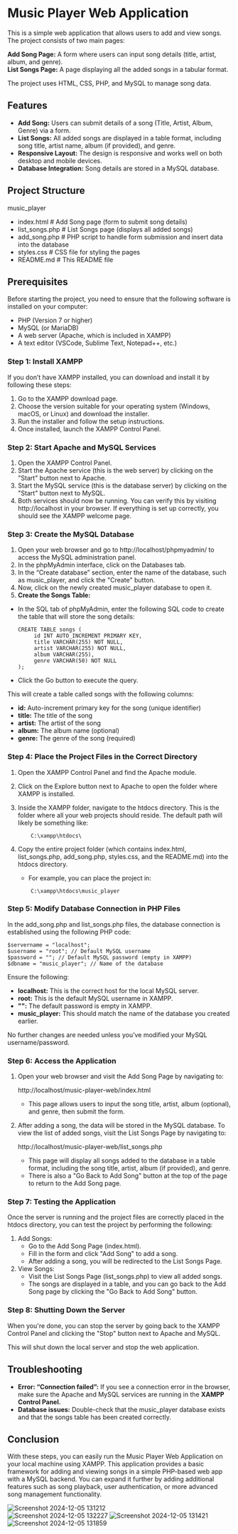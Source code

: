 # Music Player Web Application
This is a simple web application that allows users to add and view songs. The project consists of two main pages:

**Add Song Page:** A form where users can input song details (title, artist, album, and genre).  
**List Songs Page:** A page displaying all the added songs in a tabular format.

The project uses HTML, CSS, PHP, and MySQL to manage song data.

## Features
- **Add Song:** Users can submit details of a song (Title, Artist, Album, Genre) via a form.  
- **List Songs:** All added songs are displayed in a table format, including song title, artist name, album (if provided), and genre.  
- **Responsive Layout:** The design is responsive and works well on both desktop and mobile devices.  
- **Database Integration:** Song details are stored in a MySQL database.

## Project Structure

music_player  
* index.html           # Add Song page (form to submit song details)  
* list_songs.php       # List Songs page (displays all added songs)  
* add_song.php         # PHP script to handle form submission and insert data into the database  
* styles.css           # CSS file for styling the pages  
* README.md            # This README file

## Prerequisites  
Before starting the project, you need to ensure that the following software is installed on your computer:

- PHP (Version 7 or higher)  
- MySQL (or MariaDB)  
- A web server (Apache, which is included in XAMPP)  
- A text editor (VSCode, Sublime Text, Notepad++, etc.)

### Step 1: Install XAMPP
If you don’t have XAMPP installed, you can download and install it by following these steps:

1. Go to the XAMPP download page.  
2. Choose the version suitable for your operating system (Windows, macOS, or Linux) and download the installer.  
3. Run the installer and follow the setup instructions.  
4. Once installed, launch the XAMPP Control Panel.

### Step 2: Start Apache and MySQL Services  
1. Open the XAMPP Control Panel.  
2. Start the Apache service (this is the web server) by clicking on the "Start" button next to Apache.  
3. Start the MySQL service (this is the database server) by clicking on the "Start" button next to MySQL.  
4. Both services should now be running. You can verify this by visiting http://localhost in your browser. If everything is set up correctly, you should see the XAMPP welcome page.

### Step 3: Create the MySQL Database
1. Open your web browser and go to http://localhost/phpmyadmin/ to access the MySQL administration panel.
2. In the phpMyAdmin interface, click on the Databases tab.
3. In the “Create database” section, enter the name of the database, such as music_player, and click the "Create" button.
4. Now, click on the newly created music_player database to open it.
5. **Create the Songs Table:**

- In the SQL tab of phpMyAdmin, enter the following SQL code to create the table that will store the song details:

   ```
   CREATE TABLE songs (
        id INT AUTO_INCREMENT PRIMARY KEY,
        title VARCHAR(255) NOT NULL,
        artist VARCHAR(255) NOT NULL,
        album VARCHAR(255),
        genre VARCHAR(50) NOT NULL
   );
   ```

- Click the Go button to execute the query.  

This will create a table called songs with the following columns:  
- **id:** Auto-increment primary key for the song (unique identifier)  
- **title:** The title of the song  
- **artist:** The artist of the song  
- **album:** The album name (optional)  
- **genre:** The genre of the song (required)  

### Step 4: Place the Project Files in the Correct Directory  
1. Open the XAMPP Control Panel and find the Apache module.
2. Click on the Explore button next to Apache to open the folder where XAMPP is installed.
3. Inside the XAMPP folder, navigate to the htdocs directory. This is the folder where all your web projects should reside. The default path will likely be something like:
    ```
        C:\xampp\htdocs\
    ```
5. Copy the entire project folder (which contains index.html, list_songs.php, add_song.php, styles.css, and the README.md) into the htdocs directory.

   * For example, you can place the project in:  
   ```
       C:\xampp\htdocs\music_player
   ```

### Step 5: Modify Database Connection in PHP Files

In the add_song.php and list_songs.php files, the database connection is established using the following PHP code:

```
$servername = "localhost";
$username = "root"; // Default MySQL username
$password = ""; // Default MySQL password (empty in XAMPP)
$dbname = "music_player"; // Name of the database
```
Ensure the following:  
- **localhost:** This is the correct host for the local MySQL server.
- **root:** This is the default MySQL username in XAMPP.
- **"":** The default password is empty in XAMPP.
- **music_player:** This should match the name of the database you created earlier.

No further changes are needed unless you’ve modified your MySQL username/password.

### Step 6: Access the Application
1. Open your web browser and visit the Add Song Page by navigating to:


    http://localhost/music-player-web/index.html


   - This page allows users to input the song title, artist, album (optional), and genre, then submit the form.  
2. After adding a song, the data will be stored in the MySQL database. To view the list of added songs, visit the List Songs Page by navigating to:


    http://localhost/music-player-web/list_songs.php

   - This page will display all songs added to the database in a table format, including the song title, artist, album (if provided), and genre.
   - There is also a "Go Back to Add Song" button at the top of the page to return to the Add Song page.

### Step 7: Testing the Application

Once the server is running and the project files are correctly placed in the htdocs directory, you can test the project by performing the following:  
1. Add Songs:
   - Go to the Add Song Page (index.html).
   - Fill in the form and click "Add Song" to add a song.
   - After adding a song, you will be redirected to the List Songs Page.
2. View Songs:
   - Visit the List Songs Page (list_songs.php) to view all added songs.
   - The songs are displayed in a table, and you can go back to the Add Song page by clicking the "Go Back to Add Song" button.

### Step 8: Shutting Down the Server

When you're done, you can stop the server by going back to the XAMPP Control Panel and clicking the "Stop" button next to Apache and MySQL.

This will shut down the local server and stop the web application.

## Troubleshooting
- **Error: “Connection failed”:** If you see a connection error in the browser, make sure the Apache and MySQL services are running in the **XAMPP Control Panel.**  
- **Database issues:** Double-check that the music_player database exists and that the songs table has been created correctly.

## Conclusion  
With these steps, you can easily run the Music Player Web Application on your local machine using XAMPP. This application provides a basic framework for adding and viewing songs in a simple PHP-based web app with a MySQL backend. You can expand it further by adding additional features such as song playback, user authentication, or more advanced song management functionality.



![Screenshot 2024-12-05 131212](https://github.com/user-attachments/assets/9cdaa5df-7a3f-4cf4-8461-33b86ea368e5)  
![Screenshot 2024-12-05 132227](https://github.com/user-attachments/assets/e873276b-cd5b-4373-9b57-79847a10f111)
![Screenshot 2024-12-05 131421](https://github.com/user-attachments/assets/8ddf495a-3ec4-46c4-815d-e867039f9533)  
![Screenshot 2024-12-05 131859](https://github.com/user-attachments/assets/a9bab91b-2b55-4f6e-9053-d7b844991ef5)
